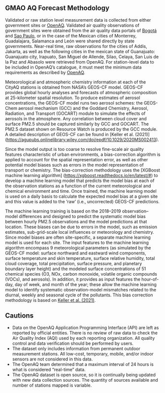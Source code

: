 ## GMAO AQ Forecast Methodology
Validated or raw station level measurement data is collected from either government sites or [OpenAQ](https://openaq.org/#/).
Validated air quality observations of government sites were obtained from the air quality data portals of [Bogotá](http://rmcab.ambientebogota.gov.co/home/map) and [Sao Paulo](https://servicos.cetesb.sp.gov.br/qa/), or in the case of the Mexican cities of Monterrey, Guadalajara, Salamanca and León were shared directly by state governments. Near-real time, raw observations for the cities of Addis, Jakarta, as well as the following cities in the mexican state of Guanajuato: Guanajuato city, Irapuato, San Miguel de Allende, Silao, Celaya, San Luis de la Paz and Abasolo were retrieved from OpenAQ. For station-level data to be included in OpenAQ’s catalogue, it must meet the minimum data requirements as described by [OpenAQ](https://github.com/openaq/openaq-fetch/blob/master/README.md).  
 
 Meteorological and atmospheric chemistry information at each of the CityAQ stations is obtained from NASA’s GEOS-CF model. GEOS-CF provides global hourly analyses and forecasts of atmospheric composition at 25-kilometer spatial resolution. To produce estimates of aerosol concentrations, the GEOS-CF model runs two aerosol schemes: the GEOS-Chem aerosol mechanism (GCC) and the Goddard Chemistry, Aerosol, Radiation, and Transport (GOCART) module to simulate the effects of aerosols in the atmosphere. Any correlation between cloud cover and surface PM2.5 should be captured similarly by GCC and GOCART. The PM2.5 dataset shown on Resource Watch is produced by the GCC module. A detailed description of GEOS-CF can be found in [Keller et al. (2021)] (https://agupubs.onlinelibrary.wiley.com/doi/epdf/10.1029/2020MS002413). 
 
Since the model output is too coarse to resolve fine-scale air quality features characteristic of urban environments, a bias-correction algorithm is applied to account for the spatial representation error, as well as other potential model biases such as errors in the model representation of transport or chemistry.  The bias-correction methodology uses the [XGBoost machine learning algorithm] (https://xgboost.readthedocs.io/en/latest/#) to develop a machine learning model that predicts the model bias at each of the observation stations as a function of the current meteorological and chemical environment and time. Once trained, the machine learning model is used on a daily basis to calculate the expected model bias at a given site and this value is added to the ‘raw’ (i.e., uncorrected) GEOS-CF predictions.
 
The machine learning training is based on the 2018–2019 observation–model differences and designed to predict the systematic model bias between hourly PM2.5 observations and the model predictions at that location. These biases can be due to errors in the model, such as emission estimates, sub-grid-scale local influences or meteorology and chemistry. Since model biases are often site-specific, a separate machine learning model is used for each site. The input features to the machine learning algorithm encompass 9 meteorological parameters (as simulated by the GEOS-CF model: surface northward and eastward wind components, surface temperature and skin temperature, surface relative humidity, total cloud coverage, total precipitation, surface pressure, and planetary boundary layer height) and the modeled surface concentrations of 51 chemical species (O3, NOx, carbon monoxide, volatile organic compounds (VOCs), and aerosols). In addition, it provides as input features the hour-of-day, day of week, and month of the year; these allow the machine learning model to identify systematic observation-model mismatches related to the diurnal, weekly and seasonal cycle of the pollutants. This bias correction methodology is based on [Keller et al. (2021)](https://acp.copernicus.org/articles/21/3555/2021/).

## Cautions

* Data on the OpenAQ Application Programming Interface (API) are left as reported by official entities. There is no review of raw data to check the Air Quality Index (AQI) used by each reporting organization. All quality control and data verification should be performed by users.
* The dataset only includes information from permanent outdoor measurement stations. All low-cost, temporary, mobile, and/or indoor sensors are not considered in this data.
* The OpenAQ team determined that a maximum interval of 24 hours is what is considered “real-time” data.
* The OpenAQ dataset is open source, so it is continually being updated with new data collection sources. The quantity of sources available and number of stations mapped is variable.  
